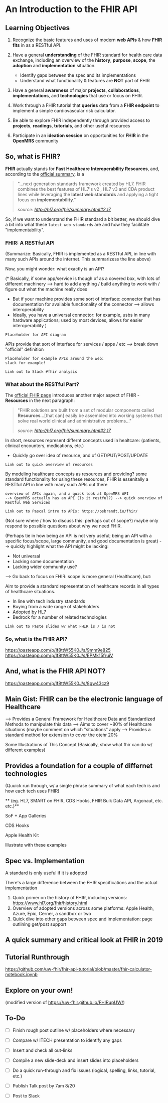 # An Introduction to the FHIR API

## Learning Objectives

1. Recognize the basic features and uses of modern **web APIs** & how **FHIR fits** in as a RESTful API.

2. Have a general **understanding** of the FHIR standard for health care data exchange, including an overview of the **history**, **purpose**, **scope**, the **adoption** and **implementation** situation.
    * Identify gaps between the spec and its implementations
    * Understand what functionality & features are **NOT** part of FHIR

3. Have a general **awareness** of major **projects**, **collaborations**, **implementations**, and **technologies** that use or focus on FHIR.

4. Work through a FHIR tutorial that **queries** data from a **FHIR endpoint** to implement a simple cardiovascular risk calculator.

5. Be able to explore FHIR independently through provided access to **projects**, **readings**, **tutorials**, and other useful resources

6. Participate in an **ideation session** on opportunities for **FHIR** in the **OpenMRS** community


## So, what is FHIR?

**FHIR** actually stands for **Fast** **Healthcare** **Interoperability** **Resources**, and, according to the [official summary](http://hl7.org/fhir/summary.html#2.17), is a

> "...next generation standards framework created by HL7. FHIR combines the best features of HL7's v2 , HL7 v3  and CDA  product lines while leveraging the **latest web standards** and applying a tight focus on **implementability**."
> 
>*source: http://hl7.org/fhir/summary.html#2.17*

So, if we want to understand the FHIR standard a bit better, we should dive a bit into what these `latest web standards` are and how they facilitate "implementability".

### FHIR: A RESTful API
(Summarize: Basically, FHIR is implemented as a RESTful API, in line with many such APIs around the internet. This summarizess the line above)

Now, you might wonder: what exactly is an API?

(* Basically, if some app/service is though of as a covered box, with lots of different machinery --> hard to add anything / build anything to work with / figure out what the machine really does
* But if your machine provides some sort of interface: connector that has documentation for available functionality of the connector --> allows interoperability
* Ideally, you have a universal connector: for example, usbs in many hardware applications; used by most devices, allows for easier interoperability
)

```
Placeholder for API diagram
```


APIs provide that sort of interface for services / apps / etc --> break down "official" definition

```
Placeholder for example APIs around the web: 
slack for example!
```

```
Link out to Slack #fhir analysis
```

### What about the RESTful Part?

The [official FHIR page](http://hl7.org/fhir/summary.html#2.17) introduces another major aspect of FHIR - **Resources** in the next paragraph:

> "FHIR solutions are built from a set of modular components called **Resources**...[that can] easily be assembled into working systems that solve real world clinical and administrative problems..."
> 
> *source: http://hl7.org/fhir/summary.html#2.17*

In short, resources represent differnt concepts used in healtcare: (patients, clinical encounters, medications, etc.)

- Quickly go over idea of resource, and of GET/PUT/POST/UPDATE

```
Link out to quick overview of resources
```

By modeling healthcare concepts as resources and providing? some standard functionality for using these resources, FHIR is essenitally a RESTful API in line with many such APIs out there

```
overview of APIs again, and a quick look at OpenMRS API
--> OpenMRS actually has an API (Is it restful?) --> quick overview of Restful Web Services
```

```
Link out to Pascal intro to APIs: https://psbrandt.io/fhir/
```

(Not sure where / how to discuss this: perhaps out of scope?) maybe only respond to possible questions about why we need FHIR.

(Perhaps tie in how being an API is not very useful; being an API with a specific focus/scope, large community, and good documentation is great)
--> quickly highlight what the API might be lacking: 
- Not universal
- Lacking some documentation
- Lacking wider community use?


--> Go back to focus on FHIR:
scope is more general (Healthcare),
but:

Aim to provide a standard representation of healthcare records in all types of healthcare situations.

* In line with tech industry standards
* Buying from a wide range of stakeholders
* Adopted by HL7
* Bedrock for a number of related technologies

```
Link out to Paste slides w/ what FHIR is / is not
```

### So, what is the FHIR API?
https://pasteapp.com/p/If8ttW55K0J/s/9mm9e825
https://pasteapp.com/p/If8ttW55K0J/s/EPMk15fruiV

## And, what is the FHIR API NOT?
https://pasteapp.com/p/If8ttW55K0J/s/8gw43cz9

## Main Gist: FHIR can be the electronic language of Healthcare 

--> Provides a General Framework for Healthcare Data and Standardized Methods to manipulate this data
--> Aims to cover ~80% of Healthcare situations (maybe comment on which "situations" apply
--> Provides a standard method for extension to cover the otehr 20%
  
Some Illustrations of This Concept
(Basically, show what fhir can do w/ different examples)

## Provides a foundation for a couple of differnet technologies
(Quuick run through, w/ a single phrase summary of what each tech is and how each tech uses FHIR)

**
(eg. HL7, SMART on FHIR, CDS Hooks, FHIR Bulk Data API, Argonaut,  etc. etc.)**

SoF + App Galleries

CDS Hooks

Apple Health Kit

Illustrate with these examples

## Spec vs. Implementation

A standard is only useful if it is adopted

There's a large difference between the FHIR specifications and the actual implementation

1. Quick primer on the history of FHIR, including versions: https://www.hl7.org/fhir/history.html
2. Overview of adopted versions across some platforms: Apple Health, Azure, Epic, Cerner, a sandbox or two
3. Quick dive into other gaps between spec and implementation: page outlining get/post support

## A quick summary and critical look at FHIR in 2019

## Tutorial Runthrough
https://github.com/uw-fhir/fhir-api-tutorial/blob/master/fhir-calculator-notebook.ipynb

## Explore on your own!
(modified version of https://uw-fhir.github.io/FHIRupUW/)

## To-Do
- [ ] Finish rough post outline w/ placeholders where necessary 
- [ ] Compare w/ ITECH presentation to identify any gaps
- [ ] Insert and check all out-links
- [ ] Compile a new slide-deck and insert slides into placeholders
- [ ] Do a quick run-through and fix issues (logical, spelling, links, tutorial, etc.)
- [ ] Publish Talk post by 7am 8/20
- [ ] Post to Slack


